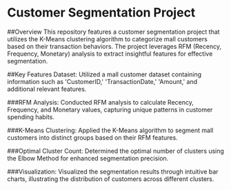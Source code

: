 # Customer Segmentation Project
##Overview
This repository features a customer segmentation project that utilizes the K-Means clustering algorithm to categorize mall customers based on their transaction behaviors. The project leverages RFM (Recency, Frequency, Monetary) analysis to extract insightful features for effective segmentation.

##Key Features
Dataset:
Utilized a mall customer dataset containing information such as 'CustomerID,' 'TransactionDate,' 'Amount,' and additional relevant features.

###RFM Analysis:
Conducted RFM analysis to calculate Recency, Frequency, and Monetary values, capturing unique patterns in customer spending habits.

###K-Means Clustering:
Applied the K-Means algorithm to segment mall customers into distinct groups based on their RFM features.

###Optimal Cluster Count:
Determined the optimal number of clusters using the Elbow Method for enhanced segmentation precision.

###Visualization:
Visualized the segmentation results through intuitive bar charts, illustrating the distribution of customers across different clusters.
